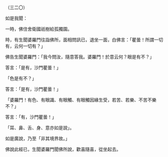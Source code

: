（三二〇）

如是我聞：

一時，佛住舍衛國祇樹給孤獨園。

時，有生聞婆羅門往詣佛所，面相問訊已，退坐一面，白佛言：「瞿曇！所謂一切有，云何一切有？」

佛告生聞婆羅門：「我今問汝，隨意答我。婆羅門！於意云何？眼是有不？」

答言：「是有，沙門瞿曇！」

「色是有不？」

答言：「是有，沙門瞿曇！」

「婆羅門！有色、有眼識、有眼觸、有眼觸因緣生受，若苦、若樂、不苦不樂不？」

答言：「有，沙門瞿曇！」

「耳、鼻、舌、身、意亦如是說」。

如是廣說，乃至「非其境界故。」

佛說此經已，生聞婆羅門聞佛所說，歡喜隨喜，從坐起去。




